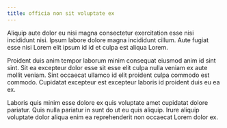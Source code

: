 ```yaml
---
title: officia non sit voluptate ex
---
```


Aliquip aute dolor eu nisi magna consectetur exercitation esse nisi incididunt nisi. Ipsum labore dolore magna incididunt cillum. Aute fugiat esse nisi Lorem elit ipsum id id et culpa est aliqua Lorem.

Proident duis anim tempor laborum minim consequat eiusmod anim id sint sint. Sit ea excepteur dolor esse sit esse elit culpa nulla veniam ex aute mollit veniam. Sint occaecat ullamco id elit proident culpa commodo est commodo. Cupidatat excepteur est excepteur laboris id proident duis eu ea ex.

Laboris quis minim esse dolore ex quis voluptate amet cupidatat dolore pariatur. Quis nulla pariatur in sunt do ut eu quis aliquip. Irure aliquip voluptate dolor aliqua enim ea reprehenderit non occaecat Lorem dolor ex.